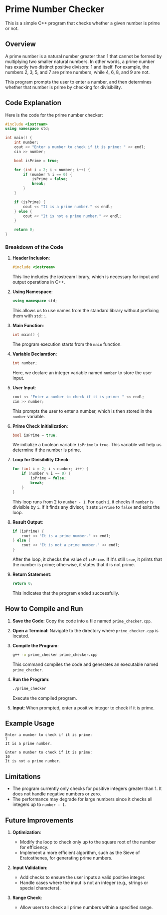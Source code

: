 # Prime Number Checker

This is a simple C++ program that checks whether a given number is prime or not.

## Overview

A prime number is a natural number greater than 1 that cannot be formed by multiplying two smaller natural numbers. In other words, a prime number has exactly two distinct positive divisors: 1 and itself. For example, the numbers 2, 3, 5, and 7 are prime numbers, while 4, 6, 8, and 9 are not.

This program prompts the user to enter a number, and then determines whether that number is prime by checking for divisibility.

## Code Explanation

Here is the code for the prime number checker:

```cpp
#include <iostream>
using namespace std;

int main() {
    int number;
    cout << "Enter a number to check if it is prime: " << endl;
    cin >> number;

    bool isPrime = true;

    for (int i = 2; i < number; i++) {
        if (number % i == 0) {
            isPrime = false;
            break;
        }
    }

    if (isPrime) {
        cout << "It is a prime number." << endl;
    } else {
        cout << "It is not a prime number." << endl;
    }

    return 0;
}
```

### Breakdown of the Code

1. **Header Inclusion**:
   ```cpp
   #include <iostream>
   ```
   This line includes the iostream library, which is necessary for input and output operations in C++.

2. **Using Namespace**:
   ```cpp
   using namespace std;
   ```
   This allows us to use names from the standard library without prefixing them with `std::`.

3. **Main Function**:
   ```cpp
   int main() {
   ```
   The program execution starts from the `main` function.

4. **Variable Declaration**:
   ```cpp
   int number;
   ```
   Here, we declare an integer variable named `number` to store the user input.

5. **User Input**:
   ```cpp
   cout << "Enter a number to check if it is prime: " << endl;
   cin >> number;
   ```
   This prompts the user to enter a number, which is then stored in the `number` variable.

6. **Prime Check Initialization**:
   ```cpp
   bool isPrime = true;
   ```
   We initialize a boolean variable `isPrime` to `true`. This variable will help us determine if the number is prime.

7. **Loop for Divisibility Check**:
   ```cpp
   for (int i = 2; i < number; i++) {
       if (number % i == 0) {
           isPrime = false;
           break;
       }
   }
   ```
   This loop runs from 2 to `number - 1`. For each `i`, it checks if `number` is divisible by `i`. If it finds any divisor, it sets `isPrime` to `false` and exits the loop.

8. **Result Output**:
   ```cpp
   if (isPrime) {
       cout << "It is a prime number." << endl;
   } else {
       cout << "It is not a prime number." << endl;
   }
   ```
   After the loop, it checks the value of `isPrime`. If it's still `true`, it prints that the number is prime; otherwise, it states that it is not prime.

9. **Return Statement**:
   ```cpp
   return 0;
   ```
   This indicates that the program ended successfully.

## How to Compile and Run

1. **Save the Code**: Copy the code into a file named `prime_checker.cpp`.

2. **Open a Terminal**: Navigate to the directory where `prime_checker.cpp` is located.

3. **Compile the Program**:
   ```bash
   g++ -o prime_checker prime_checker.cpp
   ```
   This command compiles the code and generates an executable named `prime_checker`.

4. **Run the Program**:
   ```bash
   ./prime_checker
   ```
   Execute the compiled program.

5. **Input**: When prompted, enter a positive integer to check if it is prime.

## Example Usage

```
Enter a number to check if it is prime: 
7
It is a prime number.
```

```
Enter a number to check if it is prime: 
10
It is not a prime number.
```

## Limitations

- The program currently only checks for positive integers greater than 1. It does not handle negative numbers or zero.
- The performance may degrade for large numbers since it checks all integers up to `number - 1`.

## Future Improvements

1. **Optimization**:
   - Modify the loop to check only up to the square root of the number for efficiency.
   - Implement a more efficient algorithm, such as the Sieve of Eratosthenes, for generating prime numbers.

2. **Input Validation**:
   - Add checks to ensure the user inputs a valid positive integer.
   - Handle cases where the input is not an integer (e.g., strings or special characters).

3. **Range Check**:
   - Allow users to check all prime numbers within a specified range.
